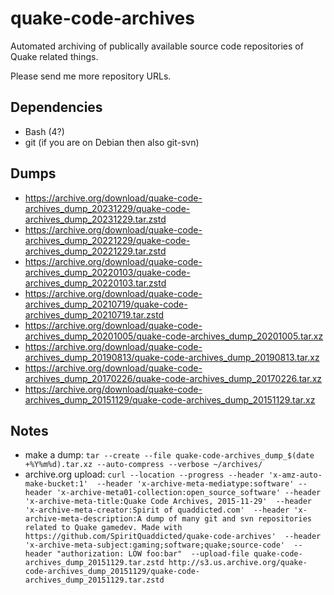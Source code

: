 quake-code-archives
===================

Automated archiving of publically available source code repositories of Quake related things.

Please send me more repository URLs.

## Dependencies
* Bash (4?)
* git (if you are on Debian then also git-svn)

## Dumps
- https://archive.org/download/quake-code-archives_dump_20231229/quake-code-archives_dump_20231229.tar.zstd
- https://archive.org/download/quake-code-archives_dump_20221229/quake-code-archives_dump_20221229.tar.zstd
- https://archive.org/download/quake-code-archives_dump_20220103/quake-code-archives_dump_20220103.tar.zstd
- https://archive.org/download/quake-code-archives_dump_20210719/quake-code-archives_dump_20210719.tar.zstd
- https://archive.org/download/quake-code-archives_dump_20201005/quake-code-archives_dump_20201005.tar.xz
- https://archive.org/download/quake-code-archives_dump_20190813/quake-code-archives_dump_20190813.tar.xz
- https://archive.org/download/quake-code-archives_dump_20170226/quake-code-archives_dump_20170226.tar.xz
- https://archive.org/download/quake-code-archives_dump_20151129/quake-code-archives_dump_20151129.tar.xz

## Notes
- make a dump: `tar --create --file quake-code-archives_dump_$(date +%Y%m%d).tar.xz --auto-compress --verbose ~/archives/`
- archive.org upload: `curl --location --progress --header 'x-amz-auto-make-bucket:1'  --header 'x-archive-meta-mediatype:software' --header 'x-archive-meta01-collection:open_source_software' --header 'x-archive-meta-title:Quake Code Archives, 2015-11-29'  --header 'x-archive-meta-creator:Spirit of quaddicted.com'  --header 'x-archive-meta-description:A dump of many git and svn repositories related to Quake gamedev. Made with https://github.com/SpiritQuaddicted/quake-code-archives'  --header 'x-archive-meta-subject:gaming;software;quake;source-code'  --header "authorization: LOW foo:bar"  --upload-file quake-code-archives_dump_20151129.tar.zstd http://s3.us.archive.org/quake-code-archives_dump_20151129/quake-code-archives_dump_20151129.tar.zstd`
